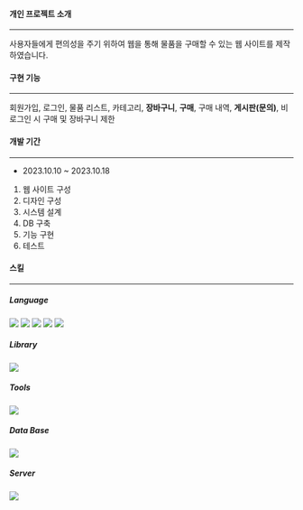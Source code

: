 <h4>개인 프로젝트 소개</h4>
<hr color='#D5D5D5'>
사용자들에게 편의성을 주기 위하여 웹을 통해 물품을 구매할 수 있는 웹 사이트를 제작하였습니다.

<h4>구현 기능</h4>
<hr color='#D5D5D5'>
회원가입, 로그인, 물품 리스트, 카테고리, 
<b>장바구니</b>, <b>구매</b>, 구매 내역, <b>게시판(문의)</b>, 
비로그인 시 구매 및 장바구니 제한

<h4>개발 기간</h4>
<hr color='#D5D5D5'>
<ul>
  <li>2023.10.10 ~ 2023.10.18</li>
</ul>
<ol>
  <li>웹 사이트 구성</li>
  <li>디자인 구성</li>
  <li>시스템 설계</li>
  <li>DB 구축</li>
  <li>기능 구현</li>
  <li>테스트</li>
</ol>

<h4>스킬</h4>
<hr color='#D5D5D5'>
<div>
<h5>Language</h5>
<img src="https://img.shields.io/badge/java-007396?style=for-the-badge&logo=OpenJDK&logoColor=white">
<img src="https://img.shields.io/badge/Jsp-e76f00?style=for-the-badge&logo=Jsp&logoColor=white">
<img src="https://img.shields.io/badge/JavaScript-F7DF1E?style=for-the-badge&logo=JavaScript&logoColor=white"/>
<img src="https://img.shields.io/badge/HTML5-E34F26?style=for-the-badge&logo=html5&logoColor=white"/>
<img src="https://img.shields.io/badge/CSS3-1572B6?style=for-the-badge&logo=css3&logoColor=white"/>
</div>
<div>
<h5>Library</h5>
<img src="https://img.shields.io/badge/jQuery-0769AD?style=for-the-badge&logo=jquery&logoColor=white"/>
</div>
<h5>Tools</h5>
<img src="https://img.shields.io/badge/Eclipse%20IDE-2C2255.svg?&style=for-the-badge&logo=Eclipse%20IDE&logoColor=white">
<h5>Data Base</h5>
<img src="https://img.shields.io/badge/Oracle-F80000?style=for-the-badge&logo=oracle&logoColor=black"/>
<h5>Server</h5>
<img src="https://img.shields.io/badge/apachetomcat-F8DC75?style=for-the-badge&logo=apachetomcat&logoColor=black"> 

